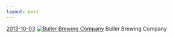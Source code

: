 ```yaml
---
layout: post
---
```


<p>
  <time><a href="/76">2013-10-03</a></time>
  <a href="/76"><img src="{{ site.assets_url }}/76-640.jpg" srcset="{{ site.assets_url }}/76-1280.jpg 1280w, {{ site.assets_url }}/76-960.jpg 960w, {{ site.assets_url }}/76-640.jpg 640w, {{ site.assets_url }}/76-320.jpg 320w" sizes="(min-width: 700px) 50vw, calc(100vw - 2rem)" alt="Buller Brewing Company" /></a>
  <span>Buller Brewing Company</span>
</p>
